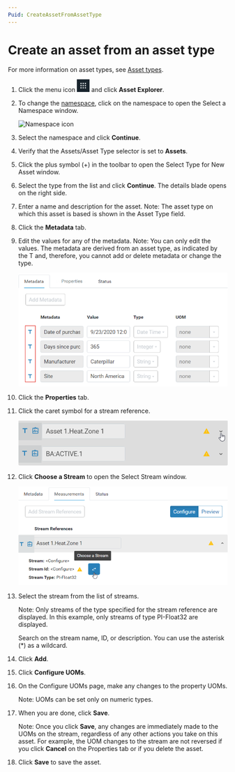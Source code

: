 ```yaml
---
Puid: CreateAssetFromAssetType
---
```


# Create an asset from an asset type

For more information on asset types, see [Asset types](xref:AssetTypes).

1. Click the menu icon ![menu icon](..\images\icon_navigation_bigger.png) and click **Asset Explorer**.

2. To change the [namespace](xref:AccountManagementConcepts#namespace), click on the namespace to open the Select a Namespace window.

    ![Namespace icon](C:/Users/lasato/source/repos/OCS-DOCS/lasato-ocs-trend-doc/Content_Portal/How_To_Guides/images/namespace-icon.png)

3. Select the namespace and click **Continue**.

4. Verify that the Assets/Asset Type selector is set to **Assets**.

2. Click the plus symbol (+) in the toolbar to open the Select Type for New Asset window. 

3. Select the type from the list and click **Continue**.
    The details blade opens on the right side.

3. Enter a name and description for the asset.
    Note: The asset type on which this asset is based is shown in the Asset Type field.

4. Click the **Metadata** tab. 

5. Edit the values for any of the metadata.
    Note: You can only edit the values. The metadata are derived from an asset type, as indicated by the T and, therefore, you cannot add or delete metadata or change the type.

    ![Metadata fields](..\images\edit-metadata-fields.png)

7. Click the **Properties** tab.

8. Click the caret symbol for a stream reference. 

    ![](..\images\type-stream-reference-caret.png)

9. Click **Choose a Stream** to open the Select Stream window.

    ![](..\images\choose-stream.png)

10. Select the stream from the list of streams.

     Note: Only streams of the type specified for the stream reference are displayed. In this example, only streams of type PI-Float32 are displayed.

     Search on the stream name, ID, or description. You can use the asterisk (*) as a wildcard.

11. Click **Add**.

12. Click **Configure UOMs**. 

15. On the Configure UOMs page, make any changes to the property UOMs.

    Note: UOMs can be set only on numeric types.

2. When you are done, click **Save**.

     Note: Once you click **Save**, any changes are immediately made to the UOMs on the stream, regardless of any other actions you take on this asset. For example, the UOM changes to the stream are not reversed if you click **Cancel** on the Properties tab or if you delete the asset.

3. Click **Save** to save the asset.
